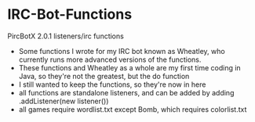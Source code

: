 IRC-Bot-Functions
=================

PircBotX 2.0.1 listeners/irc functions

-  Some functions I wrote for my IRC bot known as Wheatley, who currently runs more advanced versions of the functions. 
-  These functions and Wheatley as a whole are my first time coding in Java, so they're not the greatest, but the do function
-  I still wanted to keep the functions, so they're now in here
-  all functions are standalone listeners, and can be added by adding .addListener(new listener())
-  all games require wordlist.txt except Bomb, which requires colorlist.txt
